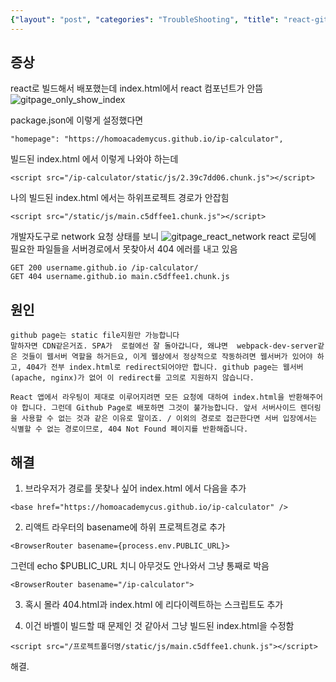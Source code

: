 ```yaml
---
{"layout": "post", "categories": "TroubleShooting", "title": "react-gitpage-404", "feature-img": "assets/img/feature_img.png"}
---
```

## 증상
react로 빌드해서 배포했는데 index.html에서 react 컴포넌트가 안뜸
![gitpage_only_show_index](/images/gitpage_only_show_index.png)

package.json에 이렇게 설정했다면
```
"homepage": "https://homoacademycus.github.io/ip-calculator",
```
빌드된 index.html 에서 이렇게 나와야 하는데
```
<script src="/ip-calculator/static/js/2.39c7dd06.chunk.js"></script>
```

나의 빌드된 index.html 에서는 하위프로젝트 경로가 안잡힘
```
<script src="/static/js/main.c5dffee1.chunk.js"></script>
```

개발자도구로 network 요청 상태를 보니
![gitpage_react_network](/images/gitpage_react_network.png)
react 로딩에 필요한 파일들을 서버경로에서 못찾아서 404 에러를 내고 있음
```
GET 200 username.github.io /ip-calculator/
GET 404 username.github.io main.c5dffee1.chunk.js
```

## 원인
```
github page는 static file지원만 가능합니다
말하자면 CDN같은거죠. SPA가  로컬에선 잘 돌아갑니다, 왜냐면  webpack-dev-server같은 것들이 웹서버 역할을 하거든요, 이게 웹상에서 정상적으로 작동하려면 웹서버가 있어야 하고, 404가 전부 index.html로 redirect되어야만 합니다. github page는 웹서버(apache, nginx)가 없어 이 redirect를 고의로 지원하지 않습니다.  

React 앱에서 라우팅이 제대로 이루어지려면 모든 요청에 대하여 index.html을 반환해주어야 합니다. 그런데 Github Page로 배포하면 그것이 불가능합니다. 앞서 서버사이드 렌더링을 사용할 수 없는 것과 같은 이유로 말이죠. / 이외의 경로로 접근한다면 서버 입장에서는 식별할 수 없는 경로이므로, 404 Not Found 페이지를 반환해줍니다.
```

## 해결
1. 브라우저가 경로를 못찾나 싶어 index.html 에서 다음을 추가
```
<base href="https://homoacademycus.github.io/ip-calculator" />
```

2. 리액트 라우터의 basename에 하위 프로젝트경로 추가
```
<BrowserRouter basename={process.env.PUBLIC_URL}>
```
그런데 echo $PUBLIC_URL 치니 아무것도 안나와서 그냥 통째로 박음
```
<BrowserRouter basename="/ip-calculator">
```

3. 혹시 몰라 404.html과 index.html 에 리다이렉트하는 스크립트도 추가

4. 이건 바벨이 빌드할 때 문제인 것 같아서 그냥 빌드된 index.html을 수정함
```
<script src="/프로젝트폴더명/static/js/main.c5dffee1.chunk.js"></script>
```

해결.



